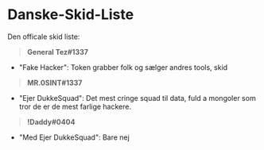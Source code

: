 # Danske-Skid-Liste
Den officale skid liste:



> **General Tez#1337**
- "Fake Hacker": Token grabber folk og sælger andres tools, skid

> **MR.0SINT#1337**
- "Ejer DukkeSquad": Det mest cringe squad til data, fuld a mongoler som tror de er de mest farlige hackere.

> **!Daddy#0404**
- "Med Ejer DukkeSquad": Bare nej



